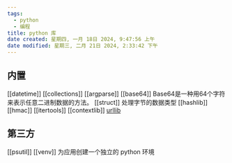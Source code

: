 ```yaml
---
tags:
  - python
  - 编程
title: python 库
date created: 星期四, 一月 18日 2024, 9:47:56 上午
date modified: 星期三, 二月 21日 2024, 2:33:42 下午
---
```


## 内置
[[datetime]]
[[collections]]
[[argparse]]
[[base64]] Base64是一种用64个字符来表示任意二进制数据的方法。
[[struct]] 处理字节的数据类型
[[hashlib]]
[[hmac]]
[[itertools]]
[[contextlib]]
[urllib](urllib.md)
## 第三方
[[psutil]]
[[venv]] 为应用创建一个独立的 python 环境